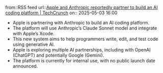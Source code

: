 from::RSS feed
url::[Apple and Anthropic reportedly partner to build an AI coding platform \| TechCrunch](https://techcrunch.com/2025/05/02/apple-and-anthropic-reportedly-partner-to-build-an-ai-coding-platform/)
on:: 2025-05-03 16:00

- Apple is partnering with Anthropic to build an AI coding platform.
- The platform will use Anthropic’s Claude Sonnet model and integrate with Apple’s Xcode.
- This new system aims to help programmers write, edit, and test code using generative AI.
- Apple is exploring multiple AI partnerships, including with OpenAI (ChatGPT) and potentially Google (Gemini).
- The platform is currently for internal use, with no public launch date announced.